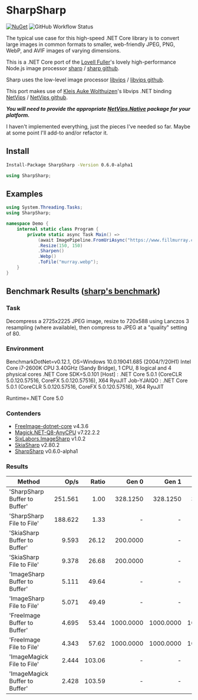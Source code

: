 # SharpSharp

[![NuGet](https://img.shields.io/nuget/v/SharpSharp)](https://www.nuget.org/packages/SharpSharp)
![GitHub Workflow Status](https://img.shields.io/github/workflow/status/randyridge/sharpsharp/release)

The typical use case for this high-speed .NET Core library is to convert large images in common formats to smaller, web-friendly JPEG, PNG, WebP, and AVIF images of varying dimensions.

This is a .NET Core port of the [Lovell Fuller](https://github.com/lovell)'s lovely high-performance Node.js image processor [sharp](https://sharp.pixelplumbing.com/en/stable/) / [sharp github](https://github.com/lovell/sharp/).

Sharp uses the low-level image processor [libvips](https://libvips.github.io/libvips/) / [libvips github](https://github.com/libvips/libvips).

This port makes use of [Kleis Auke Wolthuizen](https://github.com/kleisauke)'s libvips .NET binding [NetVips](https://kleisauke.github.io/net-vips/) / [NetVips github](https://github.com/kleisauke/net-vips).

**_You will need to provide the appropriate [NetVips.Native](https://github.com/kleisauke/net-vips#install) package for your platform._**

I haven't implemented everything, just the pieces I've needed so far. Maybe at some point I'll add-to and/or refactor it.

## Install
```sh
Install-Package SharpSharp -Version 0.6.0-alpha1
```

``` csharp
using SharpSharp;
```

## Examples
``` csharp
using System.Threading.Tasks;
using SharpSharp;

namespace Demo {
    internal static class Program {
        private static async Task Main() =>
            (await ImagePipeline.FromUriAsync("https://www.fillmurray.com/300/300"))
            .Resize(150, 150)
            .Sharpen()
            .Webp()
            .ToFile("murray.webp");
    }
}
```

## Benchmark Results ([sharp's benchmark](https://sharp.pixelplumbing.com/performance))

### Task
Decompress a 2725x2225 JPEG image,
resize to 720x588 using Lanczos 3 resampling (where available),
then compress to JPEG at a "quality" setting of 80.

### Environment
BenchmarkDotNet=v0.12.1, OS=Windows 10.0.19041.685 (2004/?/20H1)
Intel Core i7-2600K CPU 3.40GHz (Sandy Bridge), 1 CPU, 8 logical and 4 physical cores
.NET Core SDK=5.0.101
  [Host]     : .NET Core 5.0.1 (CoreCLR 5.0.120.57516, CoreFX 5.0.120.57516), X64 RyuJIT
  Job-YJAIQO : .NET Core 5.0.1 (CoreCLR 5.0.120.57516, CoreFX 5.0.120.57516), X64 RyuJIT

Runtime=.NET Core 5.0

### Contenders

* [FreeImage-dotnet-core](https://github.com/matgr1/FreeImage-dotnet-core) v4.3.6
* [Magick.NET-Q8-AnyCPU](https://github.com/dlemstra/Magick.NET) v7.22.2.2
* [SixLabors.ImageSharp](https://github.com/SixLabors/ImageSharp) v1.0.2
* [SkiaSharp](https://github.com/mono/SkiaSharp) v2.80.2
* [SharpSharp](https://github.com/randyridge/sharpsharp) v0.6.0-alpha1
  
### Results
|                         Method |    Op/s |  Ratio |     Gen 0 |     Gen 1 |     Gen 2 |  Allocated |
|------------------------------- |--------:|-------:|----------:|----------:|----------:|-----------:|
|  'SharpSharp Buffer to Buffer' | 251.561 |   1.00 |  328.1250 |  328.1250 |  328.1250 |   10.04 KB |
|      'SharpSharp File to File' | 188.622 |   1.33 |         - |         - |         - |   11.38 KB |
|   'SkiaSharp Buffer to Buffer' |   9.593 |  26.12 |  200.0000 |         - |         - | 1023.89 KB |
|       'SkiaSharp File to File' |   9.378 |  26.68 |  200.0000 |         - |         - |  964.06 KB |
|  'ImageSharp Buffer to Buffer' |   5.111 |  49.64 |         - |         - |         - |  368.17 KB |
|      'ImageSharp File to File' |   5.071 |  49.49 |         - |         - |         - |   53.59 KB |
|   'FreeImage Buffer to Buffer' |   4.695 |  53.44 | 1000.0000 | 1000.0000 | 1000.0000 |  189.62 KB |
|       'FreeImage File to File' |   4.343 |  57.62 | 1000.0000 | 1000.0000 | 1000.0000 |   12.82 KB |
|     'ImageMagick File to File' |   2.444 | 103.06 |         - |         - |         - |   17.31 KB |
| 'ImageMagick Buffer to Buffer' |   2.428 | 103.59 |         - |         - |         - |  342.49 KB |
